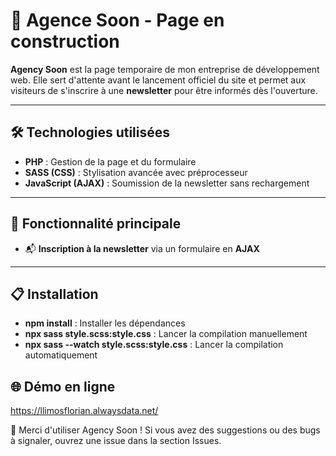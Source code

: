 # 🚀 Agence Soon - Page en construction

**Agency Soon** est la page temporaire de mon entreprise de développement web. Elle sert d'attente avant le lancement officiel du site et permet aux visiteurs de s'inscrire à une **newsletter** pour être informés dès l'ouverture.

---

## 🛠️ Technologies utilisées

- **PHP** : Gestion de la page et du formulaire  
- **SASS (CSS)** : Stylisation avancée avec préprocesseur  
- **JavaScript (AJAX)** : Soumission de la newsletter sans rechargement  

---

## 📩 Fonctionnalité principale

- 📬 **Inscription à la newsletter** via un formulaire en **AJAX**
  
 ---

## 📋 Installation

- **npm install** : Installer les dépendances
- **npx sass style.scss:style.css** : Lancer la compilation manuellement  
- **npx sass --watch style.scss:style.css** : Lancer la compilation automatiquement  

## 🌐 Démo en ligne

https://llimosflorian.alwaysdata.net/

🎉 Merci d'utiliser Agency Soon ! Si vous avez des suggestions ou des bugs à signaler, ouvrez une issue dans la section Issues.
